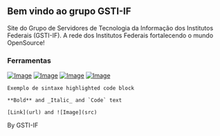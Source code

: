 ## Bem vindo ao grupo GSTI-IF

Site do Grupo de Servidores de Tecnologia da Informação dos Institutos Federais (GSTI-IF).
A rede dos Institutos Federais fortalecendo o mundo OpenSource!

### Ferramentas

[![Image](https://lh3.ggpht.com/hWsdM5N7LkZnvYjvRzkfTG_09h7p1RxDXEUWz9RkCXUEXwSB_RHU3ZEURO7NM63c99V_hZmx=w128)](https://groups.google.com/forum/#!forum/gsti-if)
[![Image](http://4.bp.blogspot.com/-38MDYNyMwgo/TmIkqGibc7I/AAAAAAAAAOg/06Nwz3_EmrA/s260/student_forum.gif)](https://gsti.continente.ifsc.edu.br/)
[![Image](http://download.seaicons.com/icons/uiconstock/socialmedia/128/Google-Drive-icon.png)](https://drive.google.com/open?id=0B8ZBU6RUh8ZqTDdVNDRvbVhoTEU)
[![Image](https://image.flaticon.com/icons/png/128/25/25231.png)](https://github.com/gsti-if)

```codigos
Exemplo de sintaxe highlighted code block

**Bold** and _Italic_ and `Code` text

[Link](url) and ![Image](src)
```

By GSTI-IF
